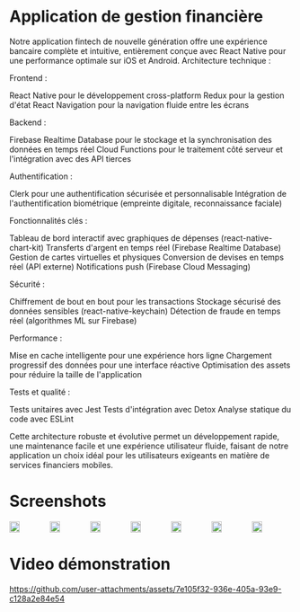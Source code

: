 # Application de gestion financière

Notre application fintech de nouvelle génération offre une expérience bancaire complète et intuitive, entièrement conçue avec React Native pour une performance optimale sur iOS et Android.
Architecture technique :

Frontend :

React Native pour le développement cross-platform
Redux pour la gestion d'état
React Navigation pour la navigation fluide entre les écrans


Backend :

Firebase Realtime Database pour le stockage et la synchronisation des données en temps réel
Cloud Functions pour le traitement côté serveur et l'intégration avec des API tierces


Authentification :

Clerk pour une authentification sécurisée et personnalisable
Intégration de l'authentification biométrique (empreinte digitale, reconnaissance faciale)


Fonctionnalités clés :

Tableau de bord interactif avec graphiques de dépenses (react-native-chart-kit)
Transferts d'argent en temps réel (Firebase Realtime Database)
Gestion de cartes virtuelles et physiques
Conversion de devises en temps réel (API externe)
Notifications push (Firebase Cloud Messaging)


Sécurité :

Chiffrement de bout en bout pour les transactions
Stockage sécurisé des données sensibles (react-native-keychain)
Détection de fraude en temps réel (algorithmes ML sur Firebase)


Performance :

Mise en cache intelligente pour une expérience hors ligne
Chargement progressif des données pour une interface réactive
Optimisation des assets pour réduire la taille de l'application


Tests et qualité :

Tests unitaires avec Jest
Tests d'intégration avec Detox
Analyse statique du code avec ESLint



Cette architecture robuste et évolutive permet un développement rapide, une maintenance facile et une expérience utilisateur fluide, faisant de notre application un choix idéal pour les utilisateurs exigeants en matière de services financiers mobiles.

# Screenshots

<div style="display: flex; flex-direction: 'row';">
<img src="https://github.com/user-attachments/assets/b4e94d18-9e7a-4c53-a953-4ee9372846ec" width=25%>
<img src="https://github.com/user-attachments/assets/8d4a2034-dfa9-4485-9523-67ad2c592a0e" width=25%>
<img src="https://github.com/user-attachments/assets/1333a45d-4094-41a4-9d45-2ded568849e5" width=25%>
<img src="https://github.com/user-attachments/assets/8d979aca-e89a-4e7f-9250-b4d84f68b3bd" width=25%>
<img src="https://github.com/user-attachments/assets/0aa02a64-5f80-4364-b7a7-4ae1d919202c" width=25%>
<img src="https://github.com/user-attachments/assets/6fccbac4-b3b9-45e6-b67f-4cf72bec0174" width=25%>
<img src="https://github.com/user-attachments/assets/73d8be63-a280-4332-bdf3-aa5ee7da60b6" width=25%>

</div>

# Video démonstration


https://github.com/user-attachments/assets/7e105f32-936e-405a-93e9-c128a2e84e54



